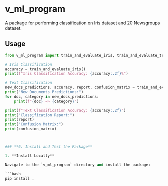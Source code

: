 # v_ml_program

A package for performing classification on Iris dataset and 20 Newsgroups dataset.

## Usage

```python
from v_ml_program import train_and_evaluate_iris, train_and_evaluate_text_classifier

# Iris Classification
accuracy = train_and_evaluate_iris()
print(f"Iris Classification Accuracy: {accuracy:.2f}%")

# Text Classification
new_docs_predictions, accuracy, report, confusion_matrix = train_and_evaluate_text_classifier()
print("New Documents Predictions:")
for doc, category in new_docs_predictions:
    print(f"{doc} => {category}")

print(f"Text Classification Accuracy: {accuracy:.2f}")
print("Classification Report:")
print(report)
print("Confusion Matrix:")
print(confusion_matrix)



### **6. Install and Test the Package**

1. **Install Locally**

Navigate to the `v_ml_program` directory and install the package:

```bash
pip install .
